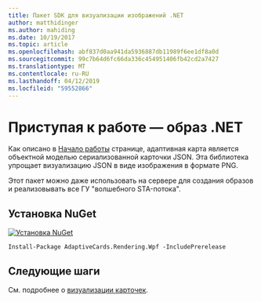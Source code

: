 ```yaml
---
title: Пакет SDK для визуализации изображений .NET
author: matthidinger
ms.author: mahiding
ms.date: 10/19/2017
ms.topic: article
ms.openlocfilehash: abf837d0aa941da5936887db11989f6ee1df8a0d
ms.sourcegitcommit: 99c7b64d6fc66da336c454951406fb42cd2a7427
ms.translationtype: MT
ms.contentlocale: ru-RU
ms.lasthandoff: 04/12/2019
ms.locfileid: "59552866"
---
```

# <a name="getting-started---net-image"></a>Приступая к работе — образ .NET

Как описано в [Начало работы](../../../authoring-cards/getting-started.md) странице, адаптивная карта является объектной моделью сериализованной карточки JSON. Эта библиотека упрощает визуализацию JSON в виде изображения в формате PNG.

Этот пакет можно даже использовать на сервере для создания образов и реализовывать все ГУ "волшебного STA-потока". 

## <a name="nuget-install"></a>Установка NuGet

[![Установка NuGet](https://img.shields.io/nuget/vpre/AdaptiveCards.Rendering.Wpf.svg)](https://www.nuget.org/packages/AdaptiveCards.Rendering.Wpf)

```console
Install-Package AdaptiveCards.Rendering.Wpf -IncludePrerelease
```

## <a name="next-steps"></a>Следующие шаги

См. подробнее о [визуализации карточек](render-a-card.md).